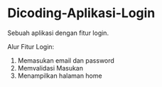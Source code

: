 # Dicoding-Aplikasi-Login
Sebuah aplikasi dengan fitur login.

Alur Fitur Login:
1. Memasukan email dan password
2. Memvalidasi Masukan
3. Menampilkan halaman home
